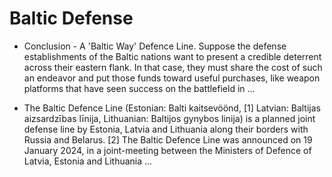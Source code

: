 # Baltic Defense
- Conclusion - A 'Baltic Way' Defence Line. Suppose the defense establishments of the Baltic nations want to present a credible deterrent across their eastern flank. In that case, they must share the cost of such an endeavor and put those funds toward useful purchases, like weapon platforms that have seen success on the battlefield in ...

- The Baltic Defence Line (Estonian: Balti kaitsevöönd, [1] Latvian: Baltijas aizsardzības līnija, Lithuanian: Baltijos gynybos linija) is a planned joint defense line by Estonia, Latvia and Lithuania along their borders with Russia and Belarus. [2] The Baltic Defence Line was announced on 19 January 2024, in a joint-meeting between the Ministers of Defence of Latvia, Estonia and Lithuania ...

